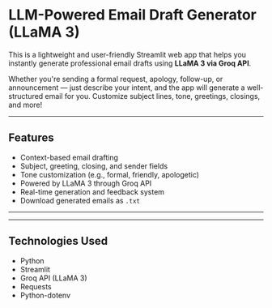 # LLM-Powered Email Draft Generator (LLaMA 3)

This is a lightweight and user-friendly Streamlit web app that helps you instantly generate professional email drafts using **LLaMA 3 via Groq API**.

Whether you're sending a formal request, apology, follow-up, or announcement — just describe your intent, and the app will generate a well-structured email for you. Customize subject lines, tone, greetings, closings, and more!

---

## Features

- Context-based email drafting
-  Subject, greeting, closing, and sender fields
-  Tone customization (e.g., formal, friendly, apologetic)
-  Powered by LLaMA 3 through Groq API
-  Real-time generation and feedback system
-  Download generated emails as `.txt`

---

---

## Technologies Used

- Python
- Streamlit
- Groq API (LLaMA 3)
- Requests
- Python-dotenv

